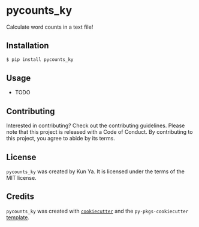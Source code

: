 # pycounts_ky

Calculate word counts in a text file!

## Installation

```bash
$ pip install pycounts_ky
```

## Usage

- TODO

## Contributing

Interested in contributing? Check out the contributing guidelines. Please note that this project is released with a Code of Conduct. By contributing to this project, you agree to abide by its terms.

## License

`pycounts_ky` was created by Kun Ya. It is licensed under the terms of the MIT license.

## Credits

`pycounts_ky` was created with [`cookiecutter`](https://cookiecutter.readthedocs.io/en/latest/) and the `py-pkgs-cookiecutter` [template](https://github.com/py-pkgs/py-pkgs-cookiecutter).
